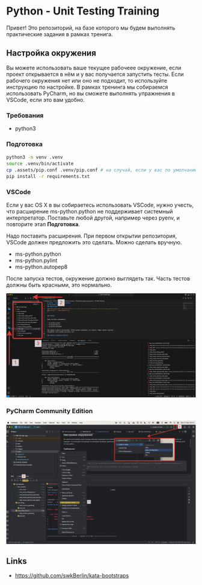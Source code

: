# Python - Unit Testing Training

Привет! Это репозиторий, на базе которого мы будем выполнять практические задания в рамках тренига.

## Настройка окружения

Вы можете использовать ваше текущее рабочеее окружение, если проект открывается в нём и у вас получается запустить тесты.
Если рабочего окружения нет или оно не подходит, то используйте инструкцию по настройке.
В рамках тренинга мы собираемся использовать PyCharm, но вы сможете выполнять упражнения в VSCode, если это вам удобно.

### Требования

- python3

### Подготовка

```bash
python3 -m venv .venv
source .venv/bin/activate
cp .assets/pip.conf .venv/pip.conf # на случай, если у вас по умолчанию стоит рабочий реестр пакетов
pip install -r requirements.txt
```

### VSCode
Если у вас OS X в вы собираетесь использовать VSCode, нужно учесть, что расширение ms-python.python не поддерживает системный интерпретатор. 
Поставьте любой другой, например через pyenv, и повторите этап **Подготовка**.

Надо поставить расширения. При первом открытии репозитория, VSCode должен предложить это сделать. Можно сделать вручную.

- ms-python.python
- ms-python.pylint
- ms-python.autopep8

После запуска тестов, окружение должно выглядеть так. Часть тестов должны быть красными, это нормально.

![VSCode passed tests](.images/vscode.png)

### PyCharm Community Edition

![PyCharm passed tests](.images/pycharm.png)

## Links

- <https://github.com/swkBerlin/kata-bootstraps>
